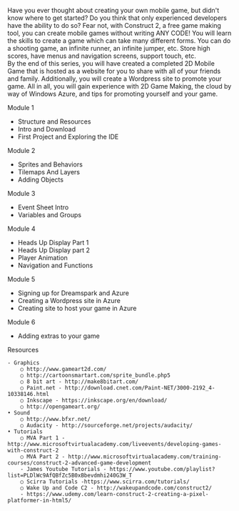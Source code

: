 Have you ever thought about creating your own mobile game, but didn't know where to get started?  Do you think that only experienced developers have the ability to do so?  Fear not, with Construct 2, a free game making tool, you can create mobile games without writing ANY CODE!  You will learn the skills to create a game which can take many different forms.  You can do a shooting game, an infinite runner, an infinite jumper, etc.  Store high scores, have menus and navigation screens, support touch, etc.  
By the end of this series, you will have created a completed 2D Mobile Game that is hosted as a website for you to share with all of your friends and family. Additionally, you will create a Wordpress site to promote your game.  All in all, you will gain experience with 2D Game Making, the cloud by way of Windows Azure, and tips for promoting yourself and your game.

Module 1
- Structure and Resources
- Intro and Download
- First Project and Exploring the IDE

Module 2
- Sprites and Behaviors
- Tilemaps And Layers
- Adding Objects

Module 3
- Event Sheet Intro
- Variables and Groups

Module 4
- Heads Up Display Part 1
- Heads Up Display part 2
- Player Animation
- Navigation and Functions

Module 5
- Signing up for Dreamspark and Azure
- Creating a Wordpress site in Azure
- Creating site to host your game in Azure

Module 6
- Adding extras to your game

Resources

	- Graphics
		○ http://www.gameart2d.com/
		○ http://cartoonsmartart.com/sprite_bundle.php5
		○ 8 bit art - http://make8bitart.com/
		○ Paint.net - http://download.cnet.com/Paint-NET/3000-2192_4-10338146.html
		○ Inkscape - https://inkscape.org/en/download/
		○ http://opengameart.org/
	• Sound
		○ http://www.bfxr.net/
		○ Audacity - http://sourceforge.net/projects/audacity/
	• Tutorials
		○ MVA Part 1 - http://www.microsoftvirtualacademy.com/liveevents/developing-games-with-construct-2
		○ MVA Part 2 - http://www.microsoftvirtualacademy.com/training-courses/construct-2-advanced-game-development
		- James Youtube Tutorials - https://www.youtube.com/playlist?list=PLDlWc9AfQBfZc5B0xBbevdmhi240G3W_T
		○ Scirra Tutorials -https://www.scirra.com/tutorials/
		○ Wake Up and Code C2 - http://wakeupandcode.com/construct2/
		- https://www.udemy.com/learn-construct-2-creating-a-pixel-platformer-in-html5/
